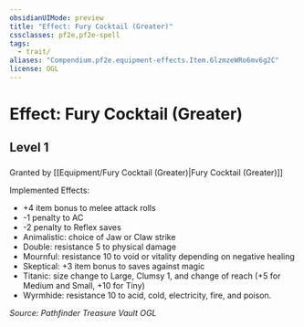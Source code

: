 ```yaml
---
obsidianUIMode: preview
title: "Effect: Fury Cocktail (Greater)"
cssclasses: pf2e,pf2e-spell
tags:
  - trait/
aliases: "Compendium.pf2e.equipment-effects.Item.6lzmzeWRo6mv6g2C"
license: OGL
---
```

# Effect: Fury Cocktail (Greater)
## Level 1
### 






Granted by [[Equipment/Fury Cocktail (Greater)|Fury Cocktail (Greater)]]

Implemented Effects:

*   +4 item bonus to melee attack rolls
*   \-1 penalty to AC
*   \-2 penalty to Reflex saves
*   Animalistic: choice of Jaw or Claw strike
*   Double: resistance 5 to physical damage
*   Mournful: resistance 10 to void or vitality depending on negative healing
*   Skeptical: +3 item bonus to saves against magic
*   Titanic: size change to Large, Clumsy 1, and change of reach (+5 for Medium and Small, +10 for Tiny)
*   Wyrmhide: resistance 10 to acid, cold, electricity, fire, and poison.

*Source: Pathfinder Treasure Vault*
*OGL*